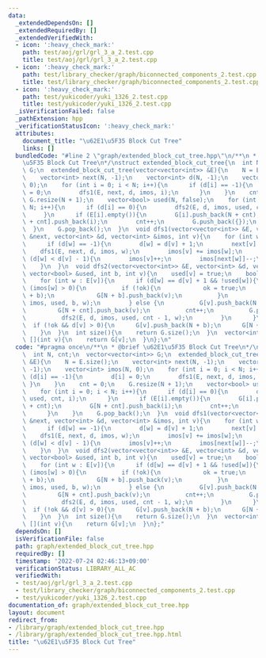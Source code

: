 ```yaml
---
data:
  _extendedDependsOn: []
  _extendedRequiredBy: []
  _extendedVerifiedWith:
  - icon: ':heavy_check_mark:'
    path: test/aoj/grl/grl_3_a_2.test.cpp
    title: test/aoj/grl/grl_3_a_2.test.cpp
  - icon: ':heavy_check_mark:'
    path: test/library_checker/graph/biconnected_components_2.test.cpp
    title: test/library_checker/graph/biconnected_components_2.test.cpp
  - icon: ':heavy_check_mark:'
    path: test/yukicoder/yuki_1326_2.test.cpp
    title: test/yukicoder/yuki_1326_2.test.cpp
  _isVerificationFailed: false
  _pathExtension: hpp
  _verificationStatusIcon: ':heavy_check_mark:'
  attributes:
    document_title: "\u62E1\u5F35 Block Cut Tree"
    links: []
  bundledCode: "#line 2 \"graph/extended_block_cut_tree.hpp\"\n/**\n * @brief \u62E1\
    \u5F35 Block Cut Tree\n*/\nstruct extended_block_cut_tree{\n  int N, cnt;\n  vector<vector<int>>\
    \ G;\n  extended_block_cut_tree(vector<vector<int>> &E){\n    N = E.size();\n\
    \    vector<int> next(N, -1);\n    vector<int> d(N, -1);\n    vector<int> imos(N,\
    \ 0);\n    for (int i = 0; i < N; i++){\n      if (d[i] == -1){\n        d[i]\
    \ = 0;\n        dfs1(E, next, d, imos, i);\n      }\n    }\n    cnt = 0;\n   \
    \ G.resize(N + 1);\n    vector<bool> used(N, false);\n    for (int i = 0; i <\
    \ N; i++){\n      if (d[i] == 0){\n        dfs2(E, d, imos, used, cnt, i);\n \
    \     }\n      if (E[i].empty()){\n        G[i].push_back(N + cnt);\n        G[N\
    \ + cnt].push_back(i);\n        cnt++;\n        G.push_back({});\n      }\n  \
    \  }\n    G.pop_back();\n  }\n  void dfs1(vector<vector<int>> &E, vector<int>\
    \ &next, vector<int> &d, vector<int> &imos, int v){\n    for (int w : E[v]){\n\
    \      if (d[w] == -1){\n        d[w] = d[v] + 1;\n        next[v] = w;\n    \
    \    dfs1(E, next, d, imos, w);\n        imos[v] += imos[w];\n      } else if\
    \ (d[w] < d[v] - 1){\n        imos[v]++;\n        imos[next[w]]--;\n      }\n\
    \    }\n  }\n  void dfs2(vector<vector<int>> &E, vector<int> &d, vector<int> &imos,\
    \ vector<bool> &used, int b, int v){\n    used[v] = true;\n    bool ok = false;\n\
    \    for (int w : E[v]){\n      if (d[w] == d[v] + 1 && !used[w]){\n        if\
    \ (imos[w] > 0){\n          if (!ok){\n            ok = true;\n            G[v].push_back(N\
    \ + b);\n            G[N + b].push_back(v);\n          }\n          dfs2(E, d,\
    \ imos, used, b, w);\n        } else {\n          G[v].push_back(N + cnt);\n \
    \         G[N + cnt].push_back(v);\n          cnt++;\n          G.push_back({});\n\
    \          dfs2(E, d, imos, used, cnt - 1, w);\n        }\n      }\n    }\n  \
    \  if (!ok && d[v] > 0){\n      G[v].push_back(N + b);\n      G[N + b].push_back(v);\n\
    \    }\n  }\n  int size(){\n    return G.size();\n  }\n  vector<int> &operator\
    \ [](int v){\n    return G[v];\n  }\n};\n"
  code: "#pragma once\n/**\n * @brief \u62E1\u5F35 Block Cut Tree\n*/\nstruct extended_block_cut_tree{\n\
    \  int N, cnt;\n  vector<vector<int>> G;\n  extended_block_cut_tree(vector<vector<int>>\
    \ &E){\n    N = E.size();\n    vector<int> next(N, -1);\n    vector<int> d(N,\
    \ -1);\n    vector<int> imos(N, 0);\n    for (int i = 0; i < N; i++){\n      if\
    \ (d[i] == -1){\n        d[i] = 0;\n        dfs1(E, next, d, imos, i);\n     \
    \ }\n    }\n    cnt = 0;\n    G.resize(N + 1);\n    vector<bool> used(N, false);\n\
    \    for (int i = 0; i < N; i++){\n      if (d[i] == 0){\n        dfs2(E, d, imos,\
    \ used, cnt, i);\n      }\n      if (E[i].empty()){\n        G[i].push_back(N\
    \ + cnt);\n        G[N + cnt].push_back(i);\n        cnt++;\n        G.push_back({});\n\
    \      }\n    }\n    G.pop_back();\n  }\n  void dfs1(vector<vector<int>> &E, vector<int>\
    \ &next, vector<int> &d, vector<int> &imos, int v){\n    for (int w : E[v]){\n\
    \      if (d[w] == -1){\n        d[w] = d[v] + 1;\n        next[v] = w;\n    \
    \    dfs1(E, next, d, imos, w);\n        imos[v] += imos[w];\n      } else if\
    \ (d[w] < d[v] - 1){\n        imos[v]++;\n        imos[next[w]]--;\n      }\n\
    \    }\n  }\n  void dfs2(vector<vector<int>> &E, vector<int> &d, vector<int> &imos,\
    \ vector<bool> &used, int b, int v){\n    used[v] = true;\n    bool ok = false;\n\
    \    for (int w : E[v]){\n      if (d[w] == d[v] + 1 && !used[w]){\n        if\
    \ (imos[w] > 0){\n          if (!ok){\n            ok = true;\n            G[v].push_back(N\
    \ + b);\n            G[N + b].push_back(v);\n          }\n          dfs2(E, d,\
    \ imos, used, b, w);\n        } else {\n          G[v].push_back(N + cnt);\n \
    \         G[N + cnt].push_back(v);\n          cnt++;\n          G.push_back({});\n\
    \          dfs2(E, d, imos, used, cnt - 1, w);\n        }\n      }\n    }\n  \
    \  if (!ok && d[v] > 0){\n      G[v].push_back(N + b);\n      G[N + b].push_back(v);\n\
    \    }\n  }\n  int size(){\n    return G.size();\n  }\n  vector<int> &operator\
    \ [](int v){\n    return G[v];\n  }\n};"
  dependsOn: []
  isVerificationFile: false
  path: graph/extended_block_cut_tree.hpp
  requiredBy: []
  timestamp: '2022-07-24 02:46:13+09:00'
  verificationStatus: LIBRARY_ALL_AC
  verifiedWith:
  - test/aoj/grl/grl_3_a_2.test.cpp
  - test/library_checker/graph/biconnected_components_2.test.cpp
  - test/yukicoder/yuki_1326_2.test.cpp
documentation_of: graph/extended_block_cut_tree.hpp
layout: document
redirect_from:
- /library/graph/extended_block_cut_tree.hpp
- /library/graph/extended_block_cut_tree.hpp.html
title: "\u62E1\u5F35 Block Cut Tree"
---
```

